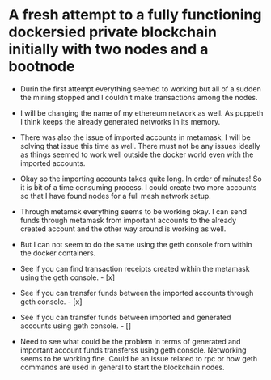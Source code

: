 # A fresh attempt to a fully functioning dockersied private blockchain initially with two nodes and a bootnode

* Durin the first attempt everything seemed to working but all of a sudden the mining stopped and I couldn't make transactions among the nodes.

* I will be changing the name of my ethereum network as well. As puppeth I think keeps the already generated networks in its memory.

* There was also the issue of imported accounts in metamask, I will be solving that issue this time as well. There must not be any issues ideally as things seemed to work well outside the docker world even with the imported accounts.

* Okay so the importing accounts takes quite long. In order of minutes! So it is bit of a time consuming process. I could create two more accounts so that I have found nodes for a full mesh network setup.

* Through metamsk everything seems to be working okay. I can send funds through metamask from important accounts to the already created account and the other way around is working as well.

* But I can not seem to do the same using the geth console from within the docker containers.

* See if you can find transaction receipts created within the metamask using the geth console. - [x]
* See if you can transfer funds between the imported accounts through geth console. - [x]
* See if you can transfer funds between imported and generated accounts using geth console. - []

* Need to see what could be the problem in terms of generated and important account funds transferss using geth console. Networking seems to be working fine. Could be an issue related to rpc or how geth commands are used in general to start the blockchain nodes.

